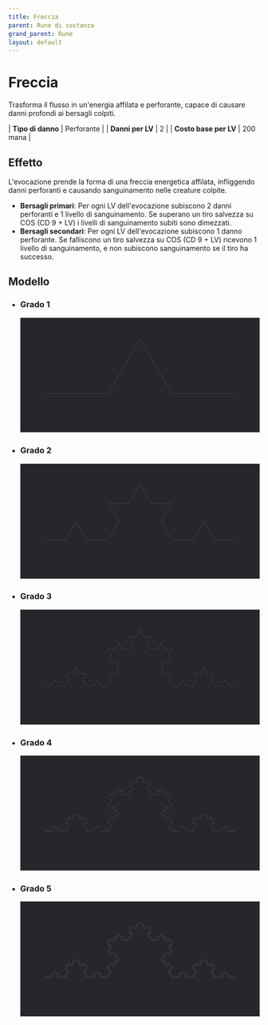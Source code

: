 ```yaml
---
title: Freccia
parent: Rune di sostanza
grand_parent: Rune
layout: default
---
```


# **Freccia**

Trasforma il flusso in un'energia affilata e perforante, capace di causare danni profondi ai bersagli colpiti.

| **Tipo di danno**      | Perforante                                |
| **Danni per LV**       | 2                                         |
| **Costo base per LV**  | 200 mana                                  |

## Effetto
L'evocazione prende la forma di una freccia energetica affilata, infliggendo danni perforanti e causando sanguinamento nelle creature colpite.  
- **Bersagli primari**: Per ogni LV dell'evocazione subiscono 2 danni perforanti e 1 livello di sanguinamento. Se superano un tiro salvezza su COS (CD 9 + LV) i livelli di sanguinamento subiti sono dimezzati.
- **Bersagli secondari**: Per ogni LV dell'evocazione subiscono 1 danno perforante. Se falliscono un tiro salvezza su COS (CD 9 + LV) ricevono 1 livello di sanguinamento, e non subiscono sanguinamento se il tiro ha successo.

## Modello
- ### Grado 1<br>
  ![Grado 1](1.png "Grado 1")
- ### Grado 2<br>
  ![Grado 2](2.png "Grado 2")
- ### Grado 3<br>
  ![Grado 3](3.png "Grado 3")
- ### Grado 4<br>
  ![Grado 4](4.png "Grado 4")
- ### Grado 5<br>
  ![Grado 5](5.png "Grado 5")